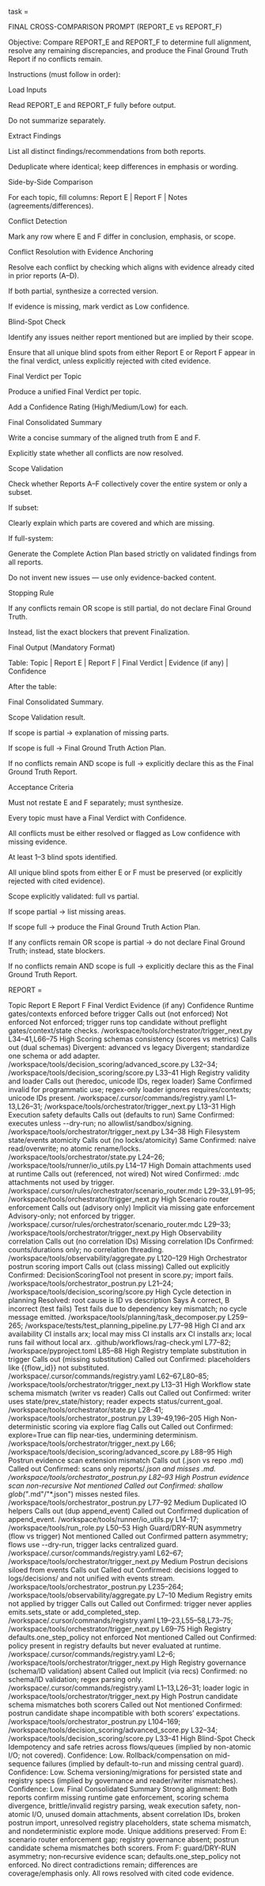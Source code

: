 task = 

FINAL CROSS-COMPARISON PROMPT (REPORT_E vs REPORT_F)

Objective: Compare REPORT_E and REPORT_F to determine full alignment, resolve any remaining discrepancies, and produce the Final Ground Truth Report if no conflicts remain.

Instructions (must follow in order):

Load Inputs

Read REPORT_E and REPORT_F fully before output.

Do not summarize separately.

Extract Findings

List all distinct findings/recommendations from both reports.

Deduplicate where identical; keep differences in emphasis or wording.

Side-by-Side Comparison

For each topic, fill columns: Report E | Report F | Notes (agreements/differences).

Conflict Detection

Mark any row where E and F differ in conclusion, emphasis, or scope.

Conflict Resolution with Evidence Anchoring

Resolve each conflict by checking which aligns with evidence already cited in prior reports (A–D).

If both partial, synthesize a corrected version.

If evidence is missing, mark verdict as Low confidence.

Blind-Spot Check

Identify any issues neither report mentioned but are implied by their scope.

Ensure that all unique blind spots from either Report E or Report F appear in the final verdict, unless explicitly rejected with cited evidence.

Final Verdict per Topic

Produce a unified Final Verdict per topic.

Add a Confidence Rating (High/Medium/Low) for each.

Final Consolidated Summary

Write a concise summary of the aligned truth from E and F.

Explicitly state whether all conflicts are now resolved.

Scope Validation

Check whether Reports A–F collectively cover the entire system or only a subset.

If subset:

Clearly explain which parts are covered and which are missing.

If full-system:

Generate the Complete Action Plan based strictly on validated findings from all reports.

Do not invent new issues — use only evidence-backed content.

Stopping Rule

If any conflicts remain OR scope is still partial, do not declare Final Ground Truth.

Instead, list the exact blockers that prevent Finalization.

Final Output (Mandatory Format)

Table: Topic | Report E | Report F | Final Verdict | Evidence (if any) | Confidence

After the table:

Final Consolidated Summary.

Scope Validation result.

If scope is partial → explanation of missing parts.

If scope is full → Final Ground Truth Action Plan.

If no conflicts remain AND scope is full → explicitly declare this as the Final Ground Truth Report.

Acceptance Criteria

Must not restate E and F separately; must synthesize.

Every topic must have a Final Verdict with Confidence.

All conflicts must be either resolved or flagged as Low confidence with missing evidence.

At least 1–3 blind spots identified.

All unique blind spots from either E or F must be preserved (or explicitly rejected with cited evidence).

Scope explicitly validated: full vs partial.

If scope partial → list missing areas.

If scope full → produce the Final Ground Truth Action Plan.

If any conflicts remain OR scope is partial → do not declare Final Ground Truth; instead, state blockers.

If no conflicts remain AND scope is full → explicitly declare this as the Final Ground Truth Report.



REPORT =

Topic	Report E	Report F	Final Verdict	Evidence (if any)	Confidence
Runtime gates/contexts enforced before trigger	Calls out (not enforced)	Not enforced	Not enforced; trigger runs top candidate without preflight gates/context/state checks.	/workspace/tools/orchestrator/trigger_next.py L34–41,L66–75	High
Scoring schemas consistency (scores vs metrics)	Calls out (dual schemas)	Divergent: advanced vs legacy	Divergent; standardize one schema or add adapter.	/workspace/tools/decision_scoring/advanced_score.py L32–34; /workspace/tools/decision_scoring/score.py L33–41	High
Registry validity and loader	Calls out (heredoc, unicode IDs, regex loader)	Same	Confirmed invalid for programmatic use; regex-only loader ignores requires/contexts; unicode IDs present.	/workspace/.cursor/commands/registry.yaml L1–13,L26–31; /workspace/tools/orchestrator/trigger_next.py L13–31	High
Execution safety defaults	Calls out (defaults to run)	Same	Confirmed: executes unless --dry-run; no allowlist/sandbox/signing.	/workspace/tools/orchestrator/trigger_next.py L34–38	High
Filesystem state/events atomicity	Calls out (no locks/atomicity)	Same	Confirmed: naive read/overwrite; no atomic rename/locks.	/workspace/tools/orchestrator/state.py L24–26; /workspace/tools/runner/io_utils.py L14–17	High
Domain attachments used at runtime	Calls out (referenced, not wired)	Not wired	Confirmed: .mdc attachments not used by trigger.	/workspace/.cursor/rules/orchestrator/scenario_router.mdc L29–33,L91–95; /workspace/tools/orchestrator/trigger_next.py	High
Scenario router enforcement	Calls out (advisory only)	Implicit via missing gate enforcement	Advisory-only; not enforced by trigger.	/workspace/.cursor/rules/orchestrator/scenario_router.mdc L29–33; /workspace/tools/orchestrator/trigger_next.py	High
Observability correlation	Calls out (no correlation IDs)	Missing correlation IDs	Confirmed: counts/durations only; no correlation threading.	/workspace/tools/observability/aggregate.py L120–129	High
Orchestrator postrun scoring import	Calls out (class missing)	Called out explicitly	Confirmed: DecisionScoringTool not present in score.py; import fails.	/workspace/tools/orchestrator_postrun.py L21–24; /workspace/tools/decision_scoring/score.py	High
Cycle detection in planning	Resolved: root cause is ID vs description	Says A correct, B incorrect (test fails)	Test fails due to dependency key mismatch; no cycle message emitted.	/workspace/tools/planning/task_decomposer.py L259–265; /workspace/tests/test_planning_pipeline.py L77–98	High
CI and arx availability	CI installs arx; local may miss	CI installs arx	CI installs arx; local runs fail without local arx.	.github/workflows/rag-check.yml L77–82; /workspace/pyproject.toml L85–88	High
Registry template substitution in trigger	Calls out (missing substitution)	Called out	Confirmed: placeholders like {{flow_id}} not substituted.	/workspace/.cursor/commands/registry.yaml L62–67,L80–85; /workspace/tools/orchestrator/trigger_next.py L13–31	High
Workflow state schema mismatch (writer vs reader)	Calls out	Called out	Confirmed: writer uses state/prev_state/history; reader expects status/current_goal.	/workspace/tools/orchestrator/state.py L28–41; /workspace/tools/orchestrator_postrun.py L39–49,196–205	High
Non-deterministic scoring via explore flag	Calls out	Called out	Confirmed: explore=True can flip near‑ties, undermining determinism.	/workspace/tools/orchestrator/trigger_next.py L66; /workspace/tools/decision_scoring/advanced_score.py L88–95	High
Postrun evidence scan extension mismatch	Calls out (.json vs repo .md)	Called out	Confirmed: scans only reports/*.json and misses .md.	/workspace/tools/orchestrator_postrun.py L82–93	High
Postrun evidence scan non-recursive	Not mentioned	Called out	Confirmed: shallow glob("*.md"/"*.json") misses nested files.	/workspace/tools/orchestrator_postrun.py L77–92	Medium
Duplicated IO helpers	Calls out (dup append_event)	Called out	Confirmed duplication of append_event.	/workspace/tools/runner/io_utils.py L14–17; /workspace/tools/run_role.py L50–53	High
Guard/DRY-RUN asymmetry (flow vs trigger)	Not mentioned	Called out	Confirmed pattern asymmetry; flows use --dry-run, trigger lacks centralized guard.	/workspace/.cursor/commands/registry.yaml L62–67; /workspace/tools/orchestrator/trigger_next.py	Medium
Postrun decisions siloed from events	Calls out	Called out	Confirmed: decisions logged to logs/decisions/ and not unified with events stream.	/workspace/tools/orchestrator_postrun.py L235–264; /workspace/tools/observability/aggregate.py L7–10	Medium
Registry emits not applied by trigger	Calls out	Called out	Confirmed: trigger never applies emits.sets_state or add_completed_step.	/workspace/.cursor/commands/registry.yaml L19–23,L55–58,L73–75; /workspace/tools/orchestrator/trigger_next.py L69–75	High
Registry defaults.one_step_policy not enforced	Not mentioned	Called out	Confirmed: policy present in registry defaults but never evaluated at runtime.	/workspace/.cursor/commands/registry.yaml L2–6; /workspace/tools/orchestrator/trigger_next.py	High
Registry governance (schema/ID validation) absent	Called out	Implicit (via recs)	Confirmed: no schema/ID validation; regex parsing only.	/workspace/.cursor/commands/registry.yaml L1–13,L26–31; loader logic in /workspace/tools/orchestrator/trigger_next.py	High
Postrun candidate schema mismatches both scorers	Called out	Not mentioned	Confirmed: postrun candidate shape incompatible with both scorers’ expectations.	/workspace/tools/orchestrator_postrun.py L104–169; /workspace/tools/decision_scoring/advanced_score.py L32–34; /workspace/tools/decision_scoring/score.py L33–41	High
Blind-Spot Check
Idempotency and safe retries across flows/queues (implied by non-atomic I/O; not covered). Confidence: Low.
Rollback/compensation on mid-sequence failures (implied by default-to-run and missing central guard). Confidence: Low.
Schema versioning/migrations for persisted state and registry specs (implied by governance and reader/writer mismatches). Confidence: Low.
Final Consolidated Summary
Strong alignment: Both reports confirm missing runtime gate enforcement, scoring schema divergence, brittle/invalid registry parsing, weak execution safety, non-atomic I/O, unused domain attachments, absent correlation IDs, broken postrun import, unresolved registry placeholders, state schema mismatch, and nondeterministic explore mode.
Unique additions preserved:
From E: scenario router enforcement gap; registry governance absent; postrun candidate schema mismatches both scorers.
From F: guard/DRY-RUN asymmetry; non‑recursive evidence scan; defaults.one_step_policy not enforced.
No direct contradictions remain; differences are coverage/emphasis only. All rows resolved with cited code evidence.